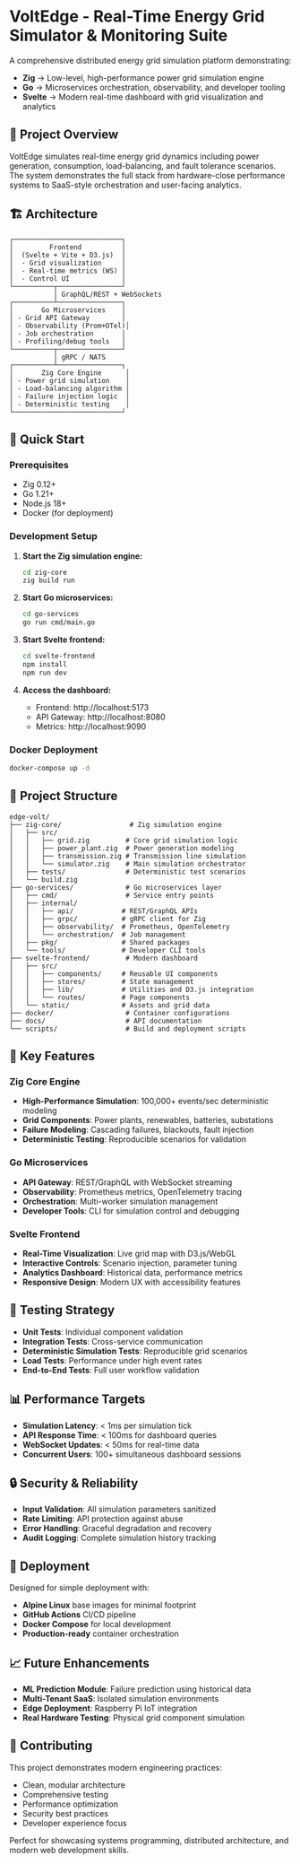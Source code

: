 # VoltEdge - Real-Time Energy Grid Simulator & Monitoring Suite

A comprehensive distributed energy grid simulation platform demonstrating:

- **Zig** → Low-level, high-performance power grid simulation engine
- **Go** → Microservices orchestration, observability, and developer tooling  
- **Svelte** → Modern real-time dashboard with grid visualization and analytics

## 🎯 Project Overview

VoltEdge simulates real-time energy grid dynamics including power generation, consumption, load-balancing, and fault tolerance scenarios. The system demonstrates the full stack from hardware-close performance systems to SaaS-style orchestration and user-facing analytics.

## 🏗️ Architecture

```
┌───────────────────────────┐
│         Frontend          │
│  (Svelte + Vite + D3.js)  │
│  - Grid visualization     │
│  - Real-time metrics (WS) │
│  - Control UI             │
└──────────┬────────────────┘
           │ GraphQL/REST + WebSockets
┌──────────┴────────────────┐
│       Go Microservices    │
│ - Grid API Gateway        │
│ - Observability (Prom+OTel)│
│ - Job orchestration       │
│ - Profiling/debug tools   │
└──────────┬────────────────┘
           │ gRPC / NATS
┌──────────┴────────────────┐
│       Zig Core Engine      │
│ - Power grid simulation    │
│ - Load-balancing algorithm │
│ - Failure injection logic  │
│ - Deterministic testing    │
└───────────────────────────┘
```

## 🚀 Quick Start

### Prerequisites

- Zig 0.12+
- Go 1.21+
- Node.js 18+
- Docker (for deployment)

### Development Setup

1. **Start the Zig simulation engine:**
   ```bash
   cd zig-core
   zig build run
   ```

2. **Start Go microservices:**
   ```bash
   cd go-services
   go run cmd/main.go
   ```

3. **Start Svelte frontend:**
   ```bash
   cd svelte-frontend
   npm install
   npm run dev
   ```

4. **Access the dashboard:**
   - Frontend: http://localhost:5173
   - API Gateway: http://localhost:8080
   - Metrics: http://localhost:9090

### Docker Deployment

```bash
docker-compose up -d
```

## 📁 Project Structure

```
edge-volt/
├── zig-core/                 # Zig simulation engine
│   ├── src/
│   │   ├── grid.zig         # Core grid simulation logic
│   │   ├── power_plant.zig  # Power generation modeling
│   │   ├── transmission.zig # Transmission line simulation
│   │   └── simulator.zig    # Main simulation orchestrator
│   ├── tests/               # Deterministic test scenarios
│   └── build.zig
├── go-services/             # Go microservices layer
│   ├── cmd/                 # Service entry points
│   ├── internal/
│   │   ├── api/            # REST/GraphQL APIs
│   │   ├── grpc/           # gRPC client for Zig
│   │   ├── observability/  # Prometheus, OpenTelemetry
│   │   └── orchestration/  # Job management
│   ├── pkg/                # Shared packages
│   └── tools/              # Developer CLI tools
├── svelte-frontend/         # Modern dashboard
│   ├── src/
│   │   ├── components/     # Reusable UI components
│   │   ├── stores/         # State management
│   │   ├── lib/            # Utilities and D3.js integration
│   │   └── routes/         # Page components
│   └── static/             # Assets and grid data
├── docker/                  # Container configurations
├── docs/                    # API documentation
└── scripts/                 # Build and deployment scripts
```

## 🔧 Key Features

### Zig Core Engine
- **High-Performance Simulation**: 100,000+ events/sec deterministic modeling
- **Grid Components**: Power plants, renewables, batteries, substations
- **Failure Modeling**: Cascading failures, blackouts, fault injection
- **Deterministic Testing**: Reproducible scenarios for validation

### Go Microservices
- **API Gateway**: REST/GraphQL with WebSocket streaming
- **Observability**: Prometheus metrics, OpenTelemetry tracing
- **Orchestration**: Multi-worker simulation management
- **Developer Tools**: CLI for simulation control and debugging

### Svelte Frontend
- **Real-Time Visualization**: Live grid map with D3.js/WebGL
- **Interactive Controls**: Scenario injection, parameter tuning
- **Analytics Dashboard**: Historical data, performance metrics
- **Responsive Design**: Modern UX with accessibility features

## 🧪 Testing Strategy

- **Unit Tests**: Individual component validation
- **Integration Tests**: Cross-service communication
- **Deterministic Simulation Tests**: Reproducible grid scenarios
- **Load Tests**: Performance under high event rates
- **End-to-End Tests**: Full user workflow validation

## 📊 Performance Targets

- **Simulation Latency**: < 1ms per simulation tick
- **API Response Time**: < 100ms for dashboard queries
- **WebSocket Updates**: < 50ms for real-time data
- **Concurrent Users**: 100+ simultaneous dashboard sessions

## 🔒 Security & Reliability

- **Input Validation**: All simulation parameters sanitized
- **Rate Limiting**: API protection against abuse
- **Error Handling**: Graceful degradation and recovery
- **Audit Logging**: Complete simulation history tracking

## 🚀 Deployment

Designed for simple deployment with:
- **Alpine Linux** base images for minimal footprint
- **GitHub Actions** CI/CD pipeline
- **Docker Compose** for local development
- **Production-ready** container orchestration

## 📈 Future Enhancements

- **ML Prediction Module**: Failure prediction using historical data
- **Multi-Tenant SaaS**: Isolated simulation environments
- **Edge Deployment**: Raspberry Pi IoT integration
- **Real Hardware Testing**: Physical grid component simulation

## 🤝 Contributing

This project demonstrates modern engineering practices:
- Clean, modular architecture
- Comprehensive testing
- Performance optimization
- Security best practices
- Developer experience focus

Perfect for showcasing systems programming, distributed architecture, and modern web development skills.

